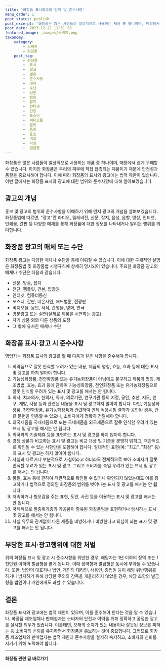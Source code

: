 ```yaml
---
title: '화장품 표시광고의 범위 및 준수사항'
menu_order: 1
post_status: publish
post_excerpt: '화장품은 많은 사람들이 일상적으로 사용하는 제품 중 하나이며, 매장에서 쉽게 구매할 수 있습니다. 하지만 화장품은 우리의 피부에 직접 접촉되는 제품이기 때문에 안전성과 품질을 중요시해야 합니다. 이에 따라 화장품의 표시와 광고에는 법적 제한이 있습니다. 이번 글에서는 화장품 표시와 광고에 대한 범위와 준수사항에 대해 알아보겠습니다.'
post_date: 2023-12-12 11:31:20
featured_image: _images/소비자.png
taxonomy:
    category:
        - 소비자
        - 화장품
    post_tag:
        - 화장품
        -  표시
        -  광고
        -  범위
        -  준수사항
        -  매체
        -  수단
        -  신문
        -  방송
        -  잡지
        -  인터넷
        -  간판
        -  포스터
        -  비디오물
        -  음반
        -  품질
        -  효능
        -  비교
        -  사실
        -  벌금형
---
```



화장품은 많은 사람들이 일상적으로 사용하는 제품 중 하나이며, 매장에서 쉽게 구매할 수 있습니다. 하지만 화장품은 우리의 피부에 직접 접촉되는 제품이기 때문에 안전성과 품질을 중요시해야 합니다. 이에 따라 화장품의 표시와 광고에는 법적 제한이 있습니다. 이번 글에서는 화장품 표시와 광고에 대한 범위와 준수사항에 대해 알아보겠습니다.

## 광고의 개념

홍보 및 광고의 범위와 준수사항을 이해하기 위해 먼저 광고의 개념을 살펴보겠습니다. 화장품법에 따르면, "광고"란 라디오, 텔레비전, 신문, 잡지, 음성, 음향, 영상, 인터넷, 인쇄물, 간판 등 다양한 매체를 통해 화장품에 대한 정보를 나타내거나 알리는 행위를 의미합니다.

## 화장품 광고의 매체 또는 수단

화장품 광고는 다양한 매체나 수단을 통해 이뤄질 수 있습니다. 이에 대한 구체적인 설명은 화장품법 및 화장품법 시행규칙에 상세히 명시되어 있습니다. 주요한 화장품 광고의 매체나 수단은 다음과 같습니다.

- 신문, 방송, 잡지
- 전단, 팸플릿, 견본, 입장권
- 인터넷, 컴퓨터통신
- 포스터, 간판, 네온사인, 애드벌룬, 전광판
- 비디오물, 음반, 서적, 간행물, 영화, 연극
- 방문광고 또는 실연(실제로 제품을 시연하는 광고)
- 자기 상품 외의 다른 상품의 포장
- 그 밖에 유사한 매체나 수단

## 화장품 표시·광고 시 준수사항

영업자는 화장품 표시와 광고를 할 때 다음과 같은 사항을 준수해야 합니다.

1. 의약품으로 잘못 인식할 우려가 있는 내용, 제품의 명칭, 효능, 효과 등에 대한 표시 및 광고를 하지 말아야 합니다.
2. 기능성화장품, 천연화장품 또는 유기농화장품이 아님에도 불구하고 제품의 명칭, 제조방법, 효능, 효과 등에 관하여 기능성화장품, 천연화장품 또는 유기농화장품으로 잘못 인식할 우려가 있는 표시 및 광고를 해서는 안 됩니다.
3. 의사, 치과의사, 한의사, 약사, 의료기관, 연구기관 등의 지정, 공인, 추천, 지도, 연구, 개발, 사용 등과 관련된 내용을 표시 및 광고하지 말아야 합니다. 다만, 기능성화장품, 천연화장품, 유기농화장품과 관련하여 인체 적용시험 결과가 공인된 경우, 관련 문헌을 인용할 수 있으나, 소비자에게 정확히 전달해야 합니다.
4. 외국제품을 국내제품으로 또는 국내제품을 외국제품으로 잘못 인식할 우려가 있는 표시 및 광고를 해서는 안 됩니다.
5. 외국과의 기술제휴 등을 표현하는 표시 및 광고를 하지 않아야 합니다.
6. 경쟁 상품과 비교하는 표시 및 광고는 비교 대상 및 기준을 분명히 밝히고, 객관적으로 확인될 수 있는 사항만을 포함해야 합니다. 절대적인 표현(예: "최고", "최상" 등)의 표시 및 광고는 하지 않아야 합니다.
7. 사실과 다르거나 부분적으로 사실이라고 하더라도 전체적으로 보아 소비자가 잘못 인식할 우려가 있는 표시 및 광고, 그리고 소비자를 속일 우려가 있는 표시 및 광고를 해서는 안 됩니다.
8. 품질, 효능 등에 관하여 객관적으로 확인될 수 없거나 확인되지 않았는데도 이를 광고하거나 법적으로 정의된 화장품의 범위를 벗어나는 표시 및 광고를 해서는 안 됩니다.
9. 저속하거나 혐오감을 주는 표현, 도안, 사진 등을 이용하는 표시 및 광고를 해서는 안 됩니다.
10. 국제적으로 멸종위기종의 가공품이 함유된 화장품임을 표현하거나 암시하는 표시 및 광고를 해서는 안 됩니다.
11. 사실 유무와 관계없이 다른 제품을 비방하거나 비방한다고 의심이 되는 표시 및 광고를 해서는 안 됩니다.

## 부당한 표시·광고행위에 대한 처벌

위의 화장품 표시 및 광고 시 준수사항을 위반한 경우, 해당자는 1년 이하의 징역 또는 1천만원 이하의 벌금형을 받게 됩니다. 이때 징역형과 벌금형은 동시에 부과될 수 있습니다. 또한, 법인의 대표자나 법인, 개인의 대리인, 사용인, 종업원 등이 해당 위반행위를 하거나 방지하기 위해 상당한 주의와 감독을 게을리하지 않았을 경우, 해당 조항의 벌금형을 법인이나 개인에게도 과할 수 있습니다.

## 결론

화장품 표시와 광고에는 법적 제한이 있으며, 이를 준수해야 한다는 것을 알 수 있습니다. 화장품 제조업체나 판매업자는 소비자의 안전과 이익을 위해 정확하고 공정한 광고를 실시할 의무가 있습니다. 이를테면, 오해의 소지가 있는 내용이나 잘못된 정보를 피하는 등 소비자의 신뢰를 유지하면서 화장품을 홍보하는 것이 중요합니다. 그러므로 화장품 제조업체와 판매업자는 법적 제한과 준수사항을 철저히 숙지하고, 소비자의 신뢰를 지키기 위해 노력해야 합니다.
<!-- wp:separator -->
<hr class="wp-block-separator has-alpha-channel-opacity"/>
<!-- /wp:separator -->

<!-- wp:group {"backgroundColor":"base","layout":{"type":"constrained"}} -->
<div class="wp-block-group has-base-background-color has-background"><!-- wp:paragraph {"align":"center","fontSize":"medium"} -->
<p class="has-text-align-center has-large-font-size"><strong>화장품 관련 글 바로가기</strong></p>
<!-- /wp:paragraph -->


<!-- wp:latest-posts
{"categories":[{"id":31269,"count":19,"description":"","link":"https://uknowlaw.com/category/%ed%99%94%ec%9e%a5%ed%92%88/","name":"화장품","slug":"화장품","taxonomy":"category","parent":0,"meta":[],"_links":{"self":[{"href":"https://uknowlaw.com/wp-json/wp/v2/categories/31269"}],"collection":[{"href":"https://uknowlaw.com/wp-json/wp/v2/categories"}],"about":[{"href":"https://uknowlaw.com/wp-json/wp/v2/taxonomies/category"}],"wp:post_type":[{"href":"https://uknowlaw.com/wp-json/wp/v2/posts?categories=31269"}],"curies":[{"name":"wp","href":"https://api.w.org/{rel}","templated":true}]}}],"postsToShow":100,"excerptLength":28,"postLayout":"grid","columns":2,"featuredImageAlign":"left","featuredImageSizeSlug":"large","fontSize":"small"} /--></div>
<!-- /wp:group -->